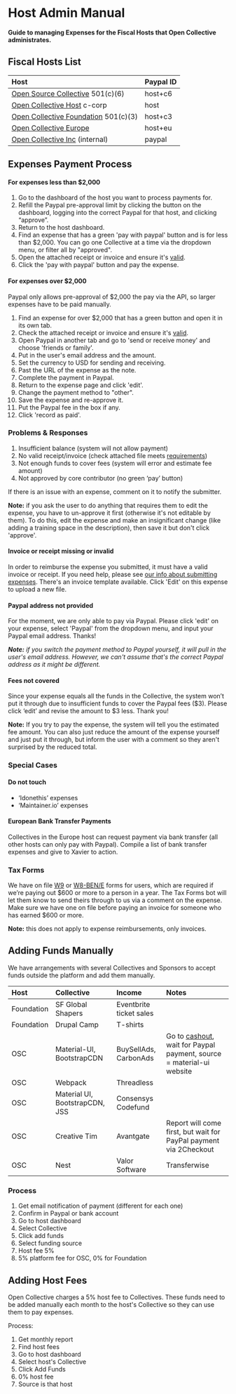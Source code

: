 # Host Admin Manual

**Guide to managing Expenses for the Fiscal Hosts that Open Collective administrates.**

## Fiscal Hosts List <a id="docs-internal-guid-c63aa181-7fff-a12b-956a-0e66ccc70b1b"></a>

| Host | Paypal ID |
| :--- | :--- |
| [Open Source Collective](https://opencollective.com/opensourcecollective/collectives/expenses) 501\(c\)\(6\) | host+c6 |
| [Open Collective Host](https://opencollective.com/opencollective-host/collectives/expenses) c-corp | host |
| [Open Collective Foundation](https://opencollective.com/foundation/collectives/expenses) 501\(c\)\(3\) | host+c3 |
| [Open Collective Europe](https://opencollective.com/europe/collectives/expenses) | host+eu |
| [Open Collective Inc](https://opencollective.com/opencollectiveinc/collectives/expenses) \(internal\) | paypal |

## Expenses Payment Process

#### For expenses less than $2,000

1. Go to the dashboard of the host you want to process payments for.
2. Refill the Paypal pre-approval limit by clicking the button on the dashboard, logging into the correct Paypal for that host, and clicking “approve”. 
3. Return to the host dashboard.
4. Find an expense that has a green 'pay with paypal' button and is for less than $2,000. You can go one Collective at a time via the dropdown menu, or filter all by "approved".
5. Open the attached receipt or invoice and ensure it's [valid](../expenses/submitting-expenses.md#documentation-requirements).
6. Click the 'pay with paypal' button and pay the expense.

#### For expenses over $2,000

Paypal only allows pre-approval of $2,000 the pay via the API, so larger expenses have to be paid manually. 

1. Find an expense for over $2,000 that has a green button and open it in its own tab.
2. Check the attached receipt or invoice and ensure it's [valid](../expenses/submitting-expenses.md#documentation-requirements).
3. Open Paypal in another tab and go to 'send or receive money' and choose 'friends or family'.
4. Put in the user's email address and the amount.
5. Set the currency to USD for sending and receiving.
6. Past the URL of the expense as the note.
7. Complete the payment in Paypal.
8. Return to the expense page and click 'edit'.
9. Change the payment method to "other".
10. Save the expense and re-approve it.
11. Put the Paypal fee in the box if any.
12. Click 'record as paid'.

### Problems & Responses

1. Insufficient balance \(system will not allow payment\)
2. No valid receipt/invoice \(check attached file meets [requirements](../expenses/submitting-expenses.md#documentation-requirements)\)
3. Not enough funds to cover fees \(system will error and estimate fee amount\)
4. Not approved by core contributor \(no green ‘pay’ button\)   

If there is an issue with an expense, comment on it to notify the submitter.

**Note:** if you ask the user to do anything that requires them to edit the expense, you have to un-approve it first \(otherwise it's not editable by them\). To do this, edit the expense and make an insignificant change \(like adding a training space in the description\), then save it but don't click 'approve'.

#### Invoice or receipt missing or invalid

In order to reimburse the expense you submitted, it must have a valid invoice or receipt. If you need help, please see [our info about submitting expenses](../expenses/submitting-expenses.md). There's an invoice template available. Click 'Edit' on this expense to upload a new file.

#### Paypal address not provided

For the moment, we are only able to pay via Paypal. Please click 'edit' on your expense, select 'Paypal' from the dropdown menu, and input your Paypal email address. Thanks!

_**Note:** if you switch the payment method to Paypal yourself, it will pull in the user's email address. However, we can't assume that's the correct Paypal address as it might be different._

#### Fees not covered

Since your expense equals all the funds in the Collective, the system won’t put it through due to insufficient funds to cover the Paypal fees \($3\). Please click ‘edit’ and revise the amount to $3 less. Thank you!

**Note:** If you try to pay the expense, the system will tell you the estimated fee amount. You can also just reduce the amount of the expense yourself and just put it through, but inform the user with a comment so they aren't surprised by the reduced total.

### Special Cases

#### Do not touch

* ‘Idonethis’ expenses
* ‘Maintainer.io’ expenses

#### European Bank Transfer Payments

Collectives in the Europe host can request payment via bank transfer \(all other hosts can only pay with Paypal\). Compile a list of bank transfer expenses and give to Xavier to action.

### Tax Forms

We have on file [W9](https://www.dropbox.com/home/Open%20Source%20Collective%20501c6/IRS/W9) or [W8-BEN/E](https://www.dropbox.com/home/Open%20Source%20Collective%20501c6/IRS/W8-BEN) forms for users, which are required if we’re paying out $600 or more to a person in a year. The Tax Forms bot will let them know to send theirs through to us via a comment on the expense. Make sure we have one on file before paying an invoice for someone who has earned $600 or more. 

**Note:** this does not apply to expense reimbursements, only invoices.

## Adding Funds Manually

We have arrangements with several Collectives and Sponsors to accept funds outside the platform and add them manually.

| Host | Collective | Income | Notes |
| :--- | :--- | :--- | :--- |
| Foundation | SF Global Shapers | Eventbrite ticket sales |  |
| Foundation | Drupal Camp | T-shirts |  |
| OSC | Material-UI, BootstrapCDN | BuySellAds, CarbonAds | Go to [cashout](https://www.buysellads.com/sell/cashout), wait for Paypal payment, source = material-ui website |
| OSC | Webpack | Threadless |  |
| OSC | Material UI, BootstrapCDN, JSS | Consensys Codefund |  |
| OSC | Creative Tim | Avantgate | Report will come first, but wait for PayPal payment via 2Checkout |
| OSC | Nest | Valor Software | Transferwise |

### Process

1. Get email notification of payment \(different for each one\)
2. Confirm in Paypal or bank account
3. Go to host dashboard
4. Select Collective
5. Click add funds
6. Select funding source
7. Host fee 5%
8. 5% platform fee for OSC, 0% for Foundation

## Adding Host Fees

Open Collective charges a 5% host fee to Collectives. These funds need to be added manually each month to the host's Collective so they can use them to pay expenses.

Process:

1. Get monthly report
2. Find host fees
3. Go to host dashboard
4. Select host's Collective
5. Click Add Funds
6. 0% host fee
7. Source is that host



##   

